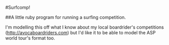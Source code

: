 #Surfcomp!

##A little ruby program for running a surfing competition.

I'm modelling this off what I know about my local boardrider's competitions (http://avocaboardriders.com) but I'd like it to be able to model the ASP world tour's format too.
